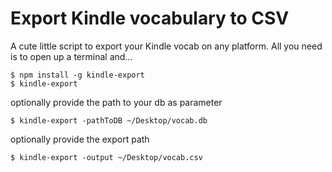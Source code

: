 # Export Kindle vocabulary to CSV

A cute little script to export your Kindle vocab on any platform.
All you need is to open up a terminal and...

```shell
$ npm install -g kindle-export
$ kindle-export
```
optionally provide the path to your db as parameter
```shell
$ kindle-export -pathToDB ~/Desktop/vocab.db
```
optionally provide the export path
```shell
$ kindle-export -output ~/Desktop/vocab.csv
```

